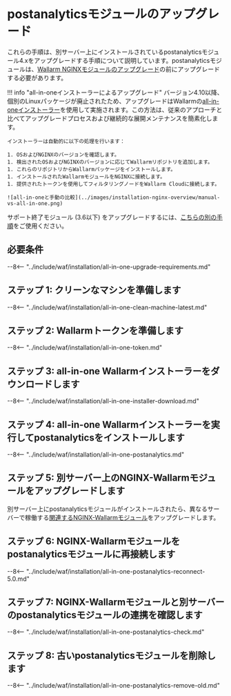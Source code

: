 [docs-module-update]:           nginx-modules.md
[img-wl-console-users]:         ../images/check-users.png 
[img-create-wallarm-node]:      ../images/user-guides/nodes/create-cloud-node.png
[img-attacks-in-interface]:     ../images/admin-guides/test-attacks-quickstart.png
[wallarm-token-types]:          ../user-guides/nodes/nodes.md#api-and-node-tokens-for-node-creation
[tarantool-status]:             ../images/tarantool-status.png
[statistics-service-all-parameters]: ../admin-en/configure-statistics-service.md
[configure-proxy-balancer-instr]:   ../admin-en/configuration-guides/access-to-wallarm-api-via-proxy.md
[ip-lists-docs]:                     ../user-guides/ip-lists/overview.md

# postanalyticsモジュールのアップグレード

これらの手順は、別サーバー上にインストールされているpostanalyticsモジュール4.xをアップグレードする手順について説明しています。postanalyticsモジュールは、[Wallarm NGINXモジュールのアップグレード][docs-module-update]の前にアップグレードする必要があります。

!!! info "all-in-oneインストーラーによるアップグレード"
    バージョン4.10以降、個別のLinuxパッケージが廃止されたため、アップグレードはWallarmの[all-in-oneインストーラー](../installation/nginx/all-in-one.md)を使用して実施されます。この方法は、従来のアプローチと比べてアップグレードプロセスおよび継続的な展開メンテナンスを簡素化します。
    
    インストーラーは自動的に以下の処理を行います：

    1. OSおよびNGINXのバージョンを確認します。
    1. 検出されたOSおよびNGINXのバージョンに応じてWallarmリポジトリを追加します。
    1. これらのリポジトリからWallarmパッケージをインストールします。
    1. インストールされたWallarmモジュールをNGINXに接続します。
    1. 提供されたトークンを使用してフィルタリングノードをWallarm Cloudに接続します。

    ![all-in-oneと手動の比較](../images/installation-nginx-overview/manual-vs-all-in-one.png)

サポート終了モジュール (3.6以下) をアップグレードするには、[こちらの別の手順](older-versions/separate-postanalytics.md)をご使用ください。

## 必要条件

--8<-- "../include/waf/installation/all-in-one-upgrade-requirements.md"

## ステップ 1: クリーンなマシンを準備します

--8<-- "../include/waf/installation/all-in-one-clean-machine-latest.md"

## ステップ 2: Wallarmトークンを準備します

--8<-- "../include/waf/installation/all-in-one-token.md"

## ステップ 3: all-in-one Wallarmインストーラーをダウンロードします

--8<-- "../include/waf/installation/all-in-one-installer-download.md"

## ステップ 4: all-in-one Wallarmインストーラーを実行してpostanalyticsをインストールします

--8<-- "../include/waf/installation/all-in-one-postanalytics.md"

## ステップ 5: 別サーバー上のNGINX-Wallarmモジュールをアップグレードします

別サーバー上にpostanalyticsモジュールがインストールされたら、異なるサーバーで稼働する[関連するNGINX-Wallarmモジュール](nginx-modules.md)をアップグレードします。

## ステップ 6: NGINX-Wallarmモジュールをpostanalyticsモジュールに再接続します

--8<-- "../include/waf/installation/all-in-one-postanalytics-reconnect-5.0.md"

## ステップ 7: NGINX-Wallarmモジュールと別サーバーのpostanalyticsモジュールの連携を確認します

--8<-- "../include/waf/installation/all-in-one-postanalytics-check.md"

## ステップ 8: 古いpostanalyticsモジュールを削除します

--8<-- "../include/waf/installation/all-in-one-postanalytics-remove-old.md"